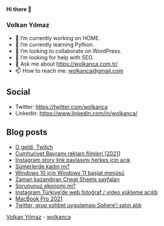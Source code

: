 #### Hi there 👋

### Volkan Yılmaz

- 🔭 I’m currently working on HOME.
- 🌱 I’m currently learning Python.
- 👯 I’m looking to collaborate on WordPress.
- 🤔 I’m looking for help with SEO.
- 💬 Ask me about https://wolkanca.com.tr/
- 📫 How to reach me: wolkanca@gmail.com

## Social
- Twitter: https://twitter.com/wolkanca
- Linkedin: https://www.linkedin.com/in/wolkanca/



## Blog posts
<!-- BLOG-POST-LIST:START -->
- [O geldi, Twitch](https://wolkanca.com.tr/o-geldi-twitch/)
- [Cumhuriyet Bayramı reklam filmleri [2021]](https://wolkanca.com.tr/cumhuriyet-bayrami-reklam-filmleri-2021/)
- [Instagram story link paylaşımı herkes için açık](https://wolkanca.com.tr/instagram-story-link-paylasimi-herkes-icin-acik/)
- [Sümerlerde kadın mı?](https://wolkanca.com.tr/sumerlerde-kadin-mi/)
- [Windows 10 için Windows 11 başlat menüsü](https://wolkanca.com.tr/windows-10-icin-windows-11-baslat-menusu/)
- [Zaman kazandıran Cheat Sheets sayfaları](https://wolkanca.com.tr/zaman-kazandiran-cheat-sheets-sayfalari/)
- [Sorununuz ekonomi mi?](https://wolkanca.com.tr/sorununuz-ekonomi-mi/)
- [Instagram Türkiye’de web fotoğraf / video yükleme açıldı](https://wolkanca.com.tr/instagram-turkiyede-web-fotograf-video-yukleme-acildi/)
- [MacBook Pro 2021](https://wolkanca.com.tr/macbook-pro-2021/)
- [Twitter, grup sohbet uygulaması Sphere’i satın aldı](https://wolkanca.com.tr/twitter-grup-sohbet-uygulamasi-spherei-satin-aldi/)
<!-- BLOG-POST-LIST:END -->


[Volkan Yılmaz](https://volkanyilmaz.com.tr/) - [wolkanca](https://wolkanca.com.tr/)
